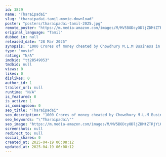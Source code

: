 ```yaml
---
id: 3829
name: "Tharaipadai"
slug: "tharaipadai-tamil-movie-download"
poster: "posters/tharaipadai-tamil-2025.jpg"
remote_poster: "https://m.media-amazon.com/images/M/MV5BODcyODljZDMtZTRjYi00YTNmLTgwMzQtZjA0ZDRkMDM1Yzg0XkEyXkFqcGc@._V1_SX300.jpg"
original_language: "Tamil"
dubbed_in: null
released_date: "28 Mar 2025"
synopsis: "1000 Crores of money cheated by Chowdhury M.L.M Business in Gold and Diamonds in Suitcase. Chowdhury shoots David and takes the suitcase. Selva steals the suitcase from David. Chowdhury, who was saved by Maran, regains consciousne..."
type: "movie"
rating: "N/A"
imdbid: "tt28549053"
tmdbid: null
views: 0
likes: 0
dislikes: 0
author_id: 1
trailer_url: null
runtime: "N/A"
is_featured: 0
is_active: 1
is_comingsoon: 0
seo_title: "Tharaipadai"
seo_description: "1000 Crores of money cheated by Chowdhury M.L.M Business in Gold and Diamonds in Suitcase. Chowdhury shoots David and takes the suitcase. Selva steals the suitcase from David. Chowdhury, who was saved by Maran, regains consciousne..."
seo_keywords: "\"Tharaipadai\""
seo_image: "https://m.media-amazon.com/images/M/MV5BODcyODljZDMtZTRjYi00YTNmLTgwMzQtZjA0ZDRkMDM1Yzg0XkEyXkFqcGc@._V1_SX300.jpg"
screenshots: null
redirect_to: null
social_shares: 0
created_at: 2025-04-19 06:08:12
updated_at: 2025-04-19 06:08:12
---
```



